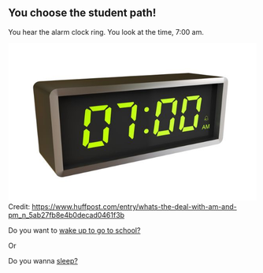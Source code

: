 ## You choose the student path!  

You hear the alarm clock ring. You look at the time, 7:00 am.  

![alarm7am](image/alarm7am.jpeg)  
Credit: https://www.huffpost.com/entry/whats-the-deal-with-am-and-pm_n_5ab27fb8e4b0decad0461f3b

Do you want to [wake up to go to school?](choice1/wakeup.md)

Or

Do you wanna [sleep?](choice2/snooze1.md)
